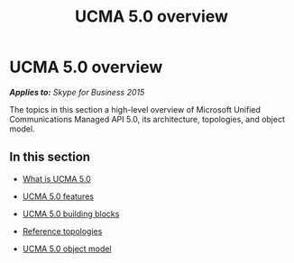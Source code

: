 ﻿---
title: UCMA 5.0 overview
TOCTitle: UCMA 5.0 overview
ms:assetid: 24a4b483-b707-4ba2-adf1-479a38205041
ms:mtpsurl: https://msdn.microsoft.com/en-us/library/Dn465942(v=office.16)
ms:contentKeyID: 65239784
ms.date: 07/27/2015
mtps_version: v=office.16
---

# UCMA 5.0 overview


_**Applies to:** Skype for Business 2015_

The topics in this section a high-level overview of Microsoft Unified Communications Managed API 5.0, its architecture, topologies, and object model.

## In this section

  - [What is UCMA 5.0](what-is-ucma-5-0.md)

  - [UCMA 5.0 features](ucma-5-0-features.md)

  - [UCMA 5.0 building blocks](ucma-5-0-building-blocks.md)

  - [Reference topologies](reference-topologies.md)

  - [UCMA 5.0 object model](ucma-5-0-object-model.md)

